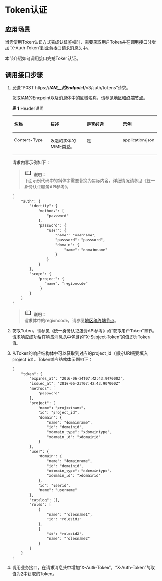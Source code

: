 # Token认证<a name="zh-cn_topic_0032347804"></a>

## 应用场景<a name="section50237402"></a>

当您使用Token认证方式完成认证鉴权时，需要获取用户Token并在调用接口时增加“X-Auth-Token”到业务接口请求消息头中。

本节介绍如何调用接口完成Token认证。

## 调用接口步骤<a name="section49483440"></a>

1.  发送“POST https://**_IAM__的Endpoint_**/v3/auth/tokens”请求。

    获取IAM的Endpoint以及消息体中的区域名称，请参见[地区和终端节点](http://developer.huaweicloud.com/dev/endpoint)。

    **表 1**  Header说明

    <a name="table18389930"></a>
    <table><thead align="left"><tr id="row24749807"><th class="cellrowborder" valign="top" width="25%" id="mcps1.2.5.1.1"><p id="p58577354"><a name="p58577354"></a><a name="p58577354"></a>名称</p>
    </th>
    <th class="cellrowborder" valign="top" width="25%" id="mcps1.2.5.1.2"><p id="p47145209"><a name="p47145209"></a><a name="p47145209"></a>描述</p>
    </th>
    <th class="cellrowborder" valign="top" width="25%" id="mcps1.2.5.1.3"><p id="p60665573"><a name="p60665573"></a><a name="p60665573"></a>是否必选</p>
    </th>
    <th class="cellrowborder" valign="top" width="25%" id="mcps1.2.5.1.4"><p id="p14964341"><a name="p14964341"></a><a name="p14964341"></a>示例</p>
    </th>
    </tr>
    </thead>
    <tbody><tr id="row4152081"><td class="cellrowborder" valign="top" width="25%" headers="mcps1.2.5.1.1 "><p id="p774306"><a name="p774306"></a><a name="p774306"></a>Content-Type</p>
    </td>
    <td class="cellrowborder" valign="top" width="25%" headers="mcps1.2.5.1.2 "><p id="p62718864"><a name="p62718864"></a><a name="p62718864"></a>发送的实体的MIME类型。</p>
    </td>
    <td class="cellrowborder" valign="top" width="25%" headers="mcps1.2.5.1.3 "><p id="p47063234"><a name="p47063234"></a><a name="p47063234"></a>是</p>
    </td>
    <td class="cellrowborder" valign="top" width="25%" headers="mcps1.2.5.1.4 "><p id="p54025633"><a name="p54025633"></a><a name="p54025633"></a>application/json</p>
    </td>
    </tr>
    </tbody>
    </table>

    请求内容示例如下：

    >![](public_sys-resources/icon-note.gif) **说明：**   
    >下面示例代码中的斜体字需要替换为实际内容，详细情况请参见《统一身份认证服务API参考》。  

    ```
    {
        "auth": {
            "identity": {
                "methods": [
                    "password"
                ],
                "password": {
                    "user": {
                        "name": "username",
                        "password": "password",
                        "domain": {
                            "name": "domainname"
                        }
                    }
                }
            },
            "scope": {
                "project": {
                   "name": "regioncode"
                 }
            }
        }
    }
    ```

    >![](public_sys-resources/icon-note.gif) **说明：**   
    >请求体中的regioncode，请参见[地区和终端节点](http://developer.huaweicloud.com/dev/endpoint)。  

2.  <a name="l42831c3bf37f47e6be9863d6ec3c4642"></a>获取Token，请参见《统一身份认证服务API参考》的“获取用户Token”章节。请求响应成功后在响应消息头中包含的“X-Subject-Token”的值即为Token值。
3.  从Token的响应结构体中可以获取到对应的project\_id（部分URI需要填入project\_id）。Token响应结构体示例如下：

    ```
    {
        "token": {
            "expires_at": "2016-06-24T07:42:43.907000Z",
            "issued_at": "2016-06-23T07:42:43.907000Z",
            "methods": [
                "password"
            ],
            "project": {
                "name": "projectname",
                "id": "project_id",
                "domain": {
                    "name": "domainname",
                    "id": "domainid",
                    "xdomain_type": "xdomaintype",
                    "xdomain_id": "xdomainid"
                }
            },
            "user": {
                "domain": {
                    "name": "domainname",
                    "id": "domainid",
                    "xdomain_type": "xdomaintype",
                    "xdomain_id": "xdomainid"
                },
                "id": "userid",
                "name": "username"
            },
            "catalog": [],
            "roles": [
                {
                    "name": "rolesname1",
                    "id": "rolesid1"
                },
                {
                    "id": "rolesid2",
                    "name": "rolesname2"
                }
            ]
        }
    }
    ```

4.  调用业务接口，在请求消息头中增加“X-Auth-Token”，“X-Auth-Token”的取值为[2](#l42831c3bf37f47e6be9863d6ec3c4642)中获取的Token。


